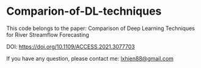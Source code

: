 # Comparion-of-DL-techniques
This code belongs to the paper: Comparison of Deep Learning Techniques for River Streamflow Forecasting

DOI: https://doi.org/10.1109/ACCESS.2021.3077703

If you have any question, please contact me: lxhien88@gmail.com
